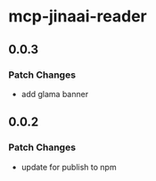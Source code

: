 # mcp-jinaai-reader

## 0.0.3

### Patch Changes

- add glama banner

## 0.0.2

### Patch Changes

- update for publish to npm
